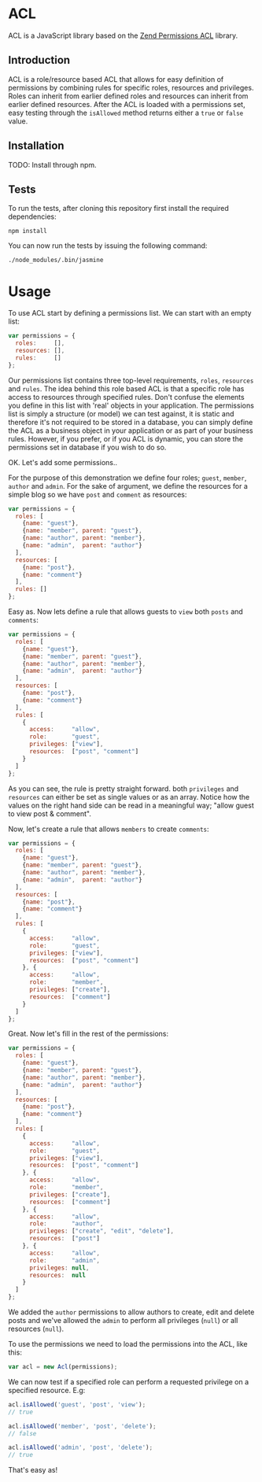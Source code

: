 # ACL

ACL is a JavaScript library based on the [Zend Permissions ACL](https://github.com/zendframework/zend-permissions-acl) library.

## Introduction

ACL is a role/resource based ACL that allows for easy definition of permissions by combining rules for specific roles, resources and privileges. Roles can inherit from earlier defined roles and resources can inherit from earlier defined resources. After the ACL is loaded with a permissions set, easy testing through the `isAllowed` method returns either a `true` or `false` value.

## Installation

TODO: Install through npm.

## Tests

To run the tests, after cloning this repository first install the required dependencies:

    npm install

You can now run the tests by issuing the following command:

    ./node_modules/.bin/jasmine

# Usage

To use ACL start by defining a permissions list. We can start with an empty list:

```javascript
var permissions = {
  roles:     [],
  resources: [],
  rules:     []
};
```

Our permissions list contains three top-level requirements, `roles`, `resources` and `rules`. The idea behind this role based ACL is that a specific role has access to resources through specified rules. Don't confuse the elements you define in this list with 'real' objects in your application. The permissions list is simply a structure (or model) we can test against, it is static and therefore it's not required to be stored in a database, you can simply define the ACL as a business object in your application or as part of your business rules. However, if you prefer, or if you ACL is dynamic, you can store the permissions set in database if you wish to do so.

OK. Let's add some permissions..

For the purpose of this demonstration we define four roles; `guest`, `member`, `author` and `admin`. For the sake of argument, we define the resources for a simple blog so we have `post` and `comment` as resources:

```javascript
var permissions = {
  roles: [
    {name: "guest"},
    {name: "member", parent: "guest"},
    {name: "author", parent: "member"},
    {name: "admin",  parent: "author"}
  ],
  resources: [
    {name: "post"},
    {name: "comment"}
  ],
  rules: []
};
```

Easy as. Now lets define a rule that allows guests to `view` both `posts` and `comments`:

```javascript
var permissions = {
  roles: [
    {name: "guest"},
    {name: "member", parent: "guest"},
    {name: "author", parent: "member"},
    {name: "admin",  parent: "author"}
  ],
  resources: [
    {name: "post"},
    {name: "comment"}
  ],
  rules: [
    {
      access:     "allow",
      role:       "guest",
      privileges: ["view"],
      resources:  ["post", "comment"]
    }
  ]
};
```

As you can see, the rule is pretty straight forward. both `privileges` and `resources` can either be set as single values or as an array. Notice how the values on the right hand side can be read in a meaningful way; "allow guest to view post & comment".

Now, let's create a rule that allows `members` to create `comments`:

```javascript
var permissions = {
  roles: [
    {name: "guest"},
    {name: "member", parent: "guest"},
    {name: "author", parent: "member"},
    {name: "admin",  parent: "author"}
  ],
  resources: [
    {name: "post"},
    {name: "comment"}
  ],
  rules: [
    {
      access:     "allow",
      role:       "guest",
      privileges: ["view"],
      resources:  ["post", "comment"]
    }, {
      access:     "allow",
      role:       "member",
      privileges: ["create"],
      resources:  ["comment"]
    }
  ]
};
```

Great. Now let's fill in the rest of the permissions:

```javascript
var permissions = {
  roles: [
    {name: "guest"},
    {name: "member", parent: "guest"},
    {name: "author", parent: "member"},
    {name: "admin",  parent: "author"}
  ],
  resources: [
    {name: "post"},
    {name: "comment"}
  ],
  rules: [
    {
      access:     "allow",
      role:       "guest",
      privileges: ["view"],
      resources:  ["post", "comment"]
    }, {
      access:     "allow",
      role:       "member",
      privileges: ["create"],
      resources:  ["comment"]
    }, {
      access:     "allow",
      role:       "author",
      privileges: ["create", "edit", "delete"],
      resources:  ["post"]
    }, {
      access:     "allow",
      role:       "admin",
      privileges: null,
      resources:  null
    }
  ]
};
```

We added the `author` permissions to allow authors to create, edit and delete posts and we've allowed the `admin` to perform all privileges (`null`) or all resources (`null`).

To use the permissions we need to load the permissions into the ACL, like this:

```javascript
var acl = new Acl(permissions);
```

We can now test if a specified role can perform a requested privilege on a specified resource. E.g:

```javascript
acl.isAllowed('guest', 'post', 'view');
// true

acl.isAllowed('member', 'post', 'delete');
// false

acl.isAllowed('admin', 'post', 'delete');
// true
```

That's easy as!
